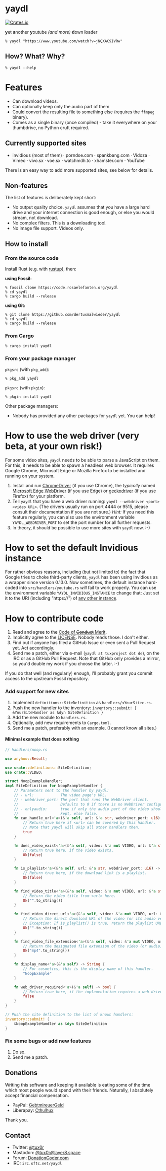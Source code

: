 # yaydl

[![Crates.io](https://img.shields.io/crates/v/yaydl)](https://crates.io/crates/yaydl)

**y**et **a**nother **y**outube *(and more)* **d**own **l**oader

    % yaydl "https://www.youtube.com/watch?v=jNQXAC9IVRw"

## How? What? Why?

    % yaydl --help

# Features

* Can download videos.
* Can optionally keep only the audio part of them.
* Could convert the resulting file to something else (requires the `ffmpeg` binary).
* Comes as a single binary (once compiled) - take it everywhere on your thumbdrive, no Python cruft required.

## Currently supported sites

* invidious (most of them) · porndoe.com · spankbang.com · Vidoza · Vimeo · vivo.sx · voe.sx · watchmdh.to · xhamster.com · YouTube

There is an easy way to add more supported sites, see below for details.

## Non-features

The list of features is deliberately kept short:

* No output quality choice. `yaydl` assumes that you have a large hard drive and your internet connection is good enough, or else you would stream, not download.
* No complex filters. This is a downloading tool.
* No image file support. Videos only.

## How to install

### From the source code

Install Rust (e.g. with [rustup](https://rustup.rs)), then:

**using Fossil:**

    % fossil clone https://code.rosaelefanten.org/yaydl
    % cd yaydl
    % cargo build --release

**using Git:**

    % git clone https://github.com/dertuxmalwieder/yaydl
    % cd yaydl
    % cargo build --release

### From Cargo

    % cargo install yaydl

### From your package manager

`pkgsrc` (with `pkg_add`):

    % pkg_add yaydl

`pkgsrc` (with `pkgin`):

    % pkgin install yaydl

Other package managers:

* Nobody has provided any other packages for `yaydl` yet. You can help!

# How to use the web driver (very beta, at your own risk!)

For some video sites, `yaydl` needs to be able to parse a JavaScript on them. For this, it needs to be able to spawn a headless web browser. It requires Google Chrome, Microsoft Edge or Mozilla Firefox to be installed and running on your system.

1. Install and run [ChromeDriver](https://chromedriver.chromium.org) (if you use Chrome), the *typically* named [Microsoft Edge WebDriver](https://developer.microsoft.com/en-us/microsoft-edge/tools/webdriver/) (if you use Edge) or [geckodriver](https://github.com/mozilla/geckodriver/releases) (if you use Firefox) for your platform.
2. Tell `yaydl` that you have a web driver running: `yaydl --webdriver <port> <video URL>`. (The drivers usually run on port 4444 or 9515, please consult their documentation if you are not sure.)
   *Hint:* If you need this feature regularly, you can also use the environment variable `YAYDL_WEBDRIVER_PORT` to set the port number for all further requests.
3. In theory, it should be possible to use more sites with `yaydl` now. :-)

# How to set the default Invidious instance

For rather obvious reasons, including (but not limited to) the fact that Google tries to choke third-party clients, `yaydl` has been using Invidious as a wrapper since version 0.13.0. Now sometimes, the default instance hard-coded into `src/handlers/youtube.rs` *will* fail to work properly. You can use the environment variable `YAYDL_INVIDIOUS_INSTANCE` to change that: Just set it to the URI (including "https://") of [any other instance](https://docs.invidious.io/instances/).

# How to contribute code

1. Read and agree to the [Code of ~~Conduct~~ Merit](CODE_OF_CONDUCT.md).
2. Implicitly agree to the [LICENSE](LICENSE). Nobody reads those. I don't either.
3. Find out if anyone has filed a GitHub Issue or even sent a Pull Request yet. Act accordingly.
4. Send me a patch, either via e-mail (`yaydl at tuxproject dot de`), on the IRC or as a GitHub Pull Request. Note that GitHub only provides a mirror, so you'd double my work if you choose the latter. :-)

If you do that well (and regularly) enough, I'll probably grant you commit access to the upstream Fossil repository.

### Add support for new sites

1. Implement `definitions::SiteDefinition` as `handlers/<YourSite>.rs`.
2. Push the new handler to the inventory: `inventory::submit! {  &YourSiteHandler as &dyn SiteDefinition }`
3. Add the new module to `handlers.rs`.
4. Optionally, add new requirements to `Cargo.toml`.
5. Send me a patch, preferably with an example. (I cannot know all sites.)

#### Minimal example that does nothing

```rust
// handlers/noop.rs

use anyhow::Result;

use crate::definitions::SiteDefinition;
use crate::VIDEO;

struct NoopExampleHandler;
impl SiteDefinition for NoopExampleHandler {
    // Parameters sent to the handler by yaydl:
    // - url:            The video page's URL.
    // - webdriver_port: The port that runs the WebDriver client.
    //                   Defaults to 0 if there is no WebDriver configured.
    // - onlyaudio:      true if only the audio part of the video should be
    //                   kept, else false.
    fn can_handle_url<'a>(&'a self, url: &'a str, webdriver_port: u16) -> bool {
        // Return true here if <url> can be covered by this handler.
        // Note that yaydl will skip all other handlers then.
        true
    }

    fn does_video_exist<'a>(&'a self, video: &'a mut VIDEO, url: &'a str, webdriver_port: u16) -> Result<bool> {
        // Return true here, if the video exists.
        Ok(false)
    }

    fn is_playlist<'a>(&'a self, url: &'a str, webdriver_port: u16) -> Result<bool> {
    	// Return true here, if the download link is a playlist.
    	Ok(false)
    }

    fn find_video_title<'a>(&'a self, video: &'a mut VIDEO, url: &'a str, webdriver_port: u16) -> Result<String> {
        // Return the video title from <url> here.
        Ok("".to_string())
    }

    fn find_video_direct_url<'a>(&'a self, video: &'a mut VIDEO, url: &'a str, webdriver_port: u16, onlyaudio: bool) -> Result<String> {
        // Return the direct download URL of the video (or its audio version) here.
        // Exception: If is_playlist() is true, return the playlist URL here instead.
        Ok("".to_string())
    }

    fn find_video_file_extension<'a>(&'a self, video: &'a mut VIDEO, url: &'a str, webdriver_port: u16, onlyaudio: bool) -> Result<String> {
        // Return the designated file extension of the video (or audio) file here.
        Ok("mp4".to_string())
    }

    fn display_name<'a>(&'a self) -> String {
        // For cosmetics, this is the display name of this handler.
        "NoopExample"
    }

    fn web_driver_required<'a>(&'a self) -> bool {
        // Return true here, if the implementation requires a web driver to be running.
        false
    }
}

// Push the site definition to the list of known handlers:
inventory::submit! {
    &NoopExampleHandler as &dyn SiteDefinition
}
```

### Fix some bugs or add new features

1. Do so.
2. Send me a patch.

## Donations

Writing this software and keeping it available is eating some of the time which most people would spend with their friends. Naturally, I absolutely accept financial compensation.

* PayPal: [GebtmireuerGeld](https://paypal.me/gebtmireuergeld)
* Liberapay: [Cthulhux](https://liberapay.com/Cthulhux/donate)

Thank you.

## Contact

* Twitter: [@tux0r](https://twitter.com/tux0r)
* Mastodon: [@tux0r@layer8.space](https://layer8.space/@tux0r)
* Forum: [DonationCoder.com](https://www.donationcoder.com/forum/index.php?topic=50691.0)
* IRC: `irc.oftc.net/yaydl`
